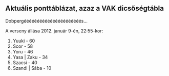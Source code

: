 ## Aktuális ponttáblázat, azaz a VAK dicsőségtábla

Dobpergéééééééééééééééééééééés...

A verseny állása 2012. január 9-én, 22:55-kor:

1. Yuuki - 60
2. Scor - 58
3. Yoru - 46
4. Yasa | Zaku - 34
5. Szacsi - 40
6. Szandi | Sába - 10
